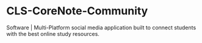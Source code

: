 # CLS-CoreNote-Community
Software | Multi-Platform social media application built to connect students with the best online study resources.

